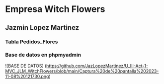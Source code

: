 # Empresa Witch Flowers
## Jazmin Lopez Martinez

### Tabla Pedidos_Flores

### Base de datos en phpmyadmin
![BASE DE DATOS] (https://github.com/JazLopezMartinez/U_III-Act-1-MVC_JLM_WitchFlowers/blob/main/Captura%20de%20pantalla%202023-11-08%20121730.png)
